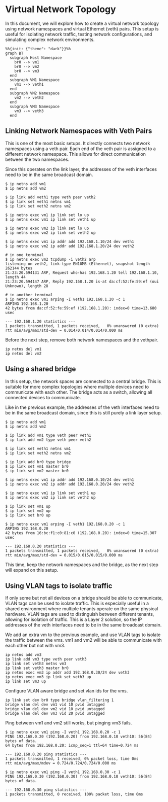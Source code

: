 # Virtual Network Topology

In this document, we will explore how to create a virtual network
topology using network namespaces and virtual Ethernet (veth) pairs.
This setup is useful for isolating network traffic, testing network
configurations, and simulating complex network environments.

```mermaid
%%{init: {"theme": "dark"}}%%
graph BT
  subgraph Host Namespace
    br0 --> vm1
    br0 --> vm2
    br0 --> vm3
  end
  subgraph VM1 Namespace
    vm1 --> veth1
  end
  subgraph VM2 Namespace
    vm2 --> veth2
  end
  subgraph VM3 Namespace
    vm3 --> veth3
  end
```

## Linking Network Namespaces with Veth Pairs

This is one of the most basic setups. It directly connects two network
namespaces using a veth pair. Each end of the veth pair is assigned to a
different network namespace. This allows for direct communication
between the two namespaces.

Since this operates on the link layer, the addresses of the veth
interfaces need to be in the same broadcast domain.

```console
$ ip netns add vm1
$ ip netns add vm2

$ ip link add veth1 type veth peer veth2
$ ip link set veth1 netns vm1
$ ip link set veth2 netns vm2

$ ip netns exec vm1 ip link set lo up
$ ip netns exec vm1 ip link set veth1 up

$ ip netns exec vm2 ip link set lo up
$ ip netns exec vm2 ip link set veth2 up

$ ip netns exec vm1 ip addr add 192.168.1.10/24 dev veth1
$ ip netns exec vm2 ip addr add 192.168.1.20/24 dev veth2

# in one terminal
$ ip netns exec vm2 tcpdump -i veth2 arp
listening on veth2, link-type EN10MB (Ethernet), snapshot length 262144 bytes
21:23:20.594131 ARP, Request who-has 192.168.1.20 tell 192.168.1.10, length 44
21:23:20.594147 ARP, Reply 192.168.1.20 is-at da:cf:52:fe:59:ef (oui Unknown), length 28

# in another terminal
$ ip netns exec vm1 arping -I veth1 192.168.1.20 -c 1
ARPING 192.168.1.20
42 bytes from da:cf:52:fe:59:ef (192.168.1.20): index=0 time=13.680 usec

--- 192.168.1.20 statistics ---
1 packets transmitted, 1 packets received,   0% unanswered (0 extra)
rtt min/avg/max/std-dev = 0.014/0.014/0.014/0.000 ms
```

Before the next step, remove both network namespaces and the vethpair.

```console
ip netns del vm1
ip netns del vm2
```

## Using a shared bridge

In this setup, the network spaces are connected to a central bridge.
This is suitable for more complex topologies where multiple devices
need to communicate with each other. The bridge acts as a switch,
allowing all connected devices to communicate.

Like in the previous example, the addresses of the veth interfaces need
to be in the same broadcast domain, since this is still purely a link
layer setup.

```console
$ ip netns add vm1
$ ip netns add vm2

$ ip link add vm1 type veth peer veth1
$ ip link add vm2 type veth peer veth2

$ ip link set veth1 netns vm1
$ ip link set veth2 netns vm2

$ ip link add br0 type bridge
$ ip link set vm1 master br0
$ ip link set vm2 master br0

$ ip netns exec vm1 ip addr add 192.168.0.10/24 dev veth1
$ ip netns exec vm2 ip addr add 192.168.0.20/24 dev veth2

$ ip netns exec vm1 ip link set veth1 up
$ ip netns exec vm2 ip link set veth2 up

$ ip link set vm1 up
$ ip link set vm2 up
$ ip link set br0 up

$ ip netns exec vm1 arping -I veth1 192.168.0.20 -c 1
ARPING 192.168.0.20
42 bytes from 16:bc:f1:c0:81:c0 (192.168.0.20): index=0 time=15.307 usec

--- 192.168.0.20 statistics ---
1 packets transmitted, 1 packets received,   0% unanswered (0 extra)
rtt min/avg/max/std-dev = 0.015/0.015/0.015/0.000 ms
```

This time, keep the network namespaces and the bridge, as the next step will
expand on this setup.

## Using VLAN tags to isolate traffic

If only some but not all devices on a bridge should be able to
communicate, VLAN tags can be used to isolate traffic. This is
especially useful in a shared environment where multiple tenants operate
on the same physical hardware. VLAN tags are used to distinguish between
different tenants, allowing for isolation of traffic. This is a Layer 2
solution, so the IP addresses of the veth interfaces need to be in the
same broadcast domain.

We add an extra vm to the previous example, and use VLAN tags to isolate
the traffic between the vms. vm1 and vm2 will be able to communicate
with each other but not with vm3.

```console
ip netns add vm3
ip link add vm3 type veth peer veth3
ip link set veth3 netns vm3
ip link set veth3 master br0
ip netns exec vm3 ip addr add 192.168.0.30/24 dev veth3
ip netns exec vm3 ip link set veth3 up
ip link set vm3 up
```

Configure VLAN aware bridge and set vlan ids for the vms.

```console
ip link set dev br0 type bridge vlan_filtering 1
bridge vlan del dev vm1 vid 10 pvid untagged
bridge vlan del dev vm2 vid 10 pvid untagged
bridge vlan del dev vm3 vid 20 pvid untagged
````

Ping between vm1 and vm2 still works, but pinging vm3 fails.

```console
$ ip netns exec vm1 ping -I veth1 192.168.0.20 -c 1
PING 192.168.0.20 (192.168.0.20) from 192.168.0.10 veth10: 56(84) bytes of data.
64 bytes from 192.168.0.20: icmp_seq=1 ttl=64 time=0.724 ms

--- 192.168.0.20 ping statistics ---
1 packets transmitted, 1 received, 0% packet loss, time 0ms
rtt min/avg/max/mdev = 0.724/0.724/0.724/0.000 ms

$ ip netns exec vm1 ping -I veth1 192.168.0.30 -c 1
PING 192.168.0.30 (192.168.0.30) from 192.168.0.10 veth10: 56(84) bytes of data.

--- 192.168.0.30 ping statistics ---
1 packets transmitted, 0 received, 100% packet loss, time 0ms
```
